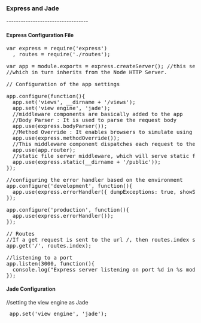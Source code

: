 <h3>Express and Jade</h3>
----------------------------------
<h4>Express Configuration File</h4>

<pre>
var express = require('express')
  , routes = require('./routes');

var app = module.exports = express.createServer(); //this server inherits from the connect HTTPServer module
//which in turn inherits from the Node HTTP Server. 

// Configuration of the app settings

app.configure(function(){
  app.set('views', __dirname + '/views');
  app.set('view engine', 'jade');
  //middleware components are basically added to the app
  //Body Parser : It is used to parse the request body 
  app.use(express.bodyParser()); 
  //Method Override : It enables browsers to simulate using HTTP Methods other than GET and POST
  app.use(express.methodOverride());
  //This middleware component dispatches each request to the proper listener as defined in a routing table, depending on HTTP method and URL
  app.use(app.router);
  //static file server middleware, which will serve static files inside your public directory.
  app.use(express.static(__dirname + '/public'));
});

//configuring the error handler based on the environment
app.configure('development', function(){
  app.use(express.errorHandler({ dumpExceptions: true, showStack: true }));
});

app.configure('production', function(){
  app.use(express.errorHandler());
});

// Routes
//If a get request is sent to the url /, then routes.index should be called.
app.get('/', routes.index);

//listening to a port
app.listen(3000, function(){
  console.log("Express server listening on port %d in %s mode", app.address().port, app.settings.env);
});
</pre>

<h4>Jade Configuration</h4>
//setting the view engine as Jade
<pre>
 app.set('view engine', 'jade');
</pre>
